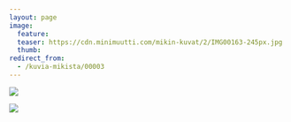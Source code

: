 ```yaml
---
layout: page
image:
  feature:
  teaser: https://cdn.minimuutti.com/mikin-kuvat/2/IMG00163-245px.jpg
  thumb:
redirect_from:
  - /kuvia-mikista/00003
---
```


![](https://cdn.minimuutti.com/mikin-kuvat/3/IMG00163-800px.jpg)

![](https://cdn.minimuutti.com/mikin-kuvat/3/IMG00166_2-800px.jpg)
